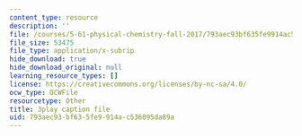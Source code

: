 ```yaml
---
content_type: resource
description: ''
file: /courses/5-61-physical-chemistry-fall-2017/793aec93bf635fe9914ac536095da89a_IoED49Ha8-o.vtt
file_size: 53475
file_type: application/x-subrip
hide_download: true
hide_download_original: null
learning_resource_types: []
license: https://creativecommons.org/licenses/by-nc-sa/4.0/
ocw_type: OCWFile
resourcetype: Other
title: 3play caption file
uid: 793aec93-bf63-5fe9-914a-c536095da89a
---
```

